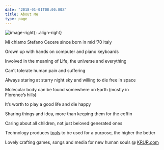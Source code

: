 ```yaml
---
date: "2018-01-01T00:00:00Z"
title: About Me
type: page
---
```


![image-right](/images/StefanoCecere_photo_500.jpg){: .align-right}

Mi chiamo Stefano Cecere since born in mid &#8217;70 Italy

Grown up with hands on computer and piano keyboards

Involved in the meaning of Life, the universe and everything

Can&#8217;t tolerate human pain and suffering

Always staring at starry night sky and willing to die free in space

Molecular body can be found somewhere on Earth (mostly in Florence&#8217;s hills)

It&#8217;s worth to play a good life and die happy

Sharing things and idea, more than keeping them for the coffin

Caring about all children, not just beloved generated ones

Technology produces [tools](http://stefanocecere.com/tech/ "Tech") to be used for a purpose, the higher the better

Lovely crafting games, songs and media for new human souls @ [KRUR.com](http://krur.com)
